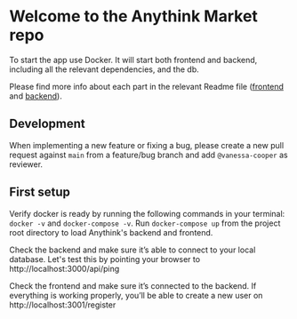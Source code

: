 # Welcome to the Anythink Market repo

To start the app use Docker. It will start both frontend and backend, including all the relevant dependencies, and the db.

Please find more info about each part in the relevant Readme file ([frontend](frontend/readme.md) and [backend](backend/README.md)).

## Development

When implementing a new feature or fixing a bug, please create a new pull request against `main` from a feature/bug branch and add `@vanessa-cooper` as reviewer.

## First setup

Verify docker is ready by running the following commands in your terminal: `docker -v` and `docker-compose -v`.
Run `docker-compose up` from the project root directory to load Anythink's backend and frontend.

Check the backend and make sure it’s able to connect to your local database.
Let's test this by pointing your browser to http://localhost:3000/api/ping

Check the frontend and make sure it’s connected to the backend.
If everything is working properly, you’ll be able to create a new user on http://localhost:3001/register